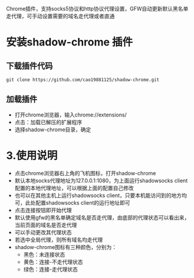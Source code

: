 Chrome插件，支持socks5协议和http协议代理设置，GFW自动更新默认黑名单走代理，可手动设置需要的域名走代理或者直通
# 安装shadow-chrome 插件

## 下载插件代码

```
git clone https://github.com/cao19881125/shadow-chrome.git
```

## 加载插件
- 打开chrome浏览器，输入chrome://extensions/
- 点击：加载已解压的扩展程序
- 选择shadow-chrome目录，确定


# 3.使用说明
- 点击chrome浏览器右上角的飞机图标，打开shadow-chrome
- 默认本地socks代理地址为127.0.0.1:1080，为上面运行shadowsocks client配置的本地代理地址，可以根据上面的配置自己修改
- 也可以在其他主机上运行shadowsocks client，只要本机能访问到的地方均可，此处配置shadowsocks client的运行地址即可
- 点击连接按钮即开始代理
- 默认使用gfw的黑名单确定域名是否走代理，由底部的代理状态可以看出来，当前页面的域名是否走代理
- 可以手动更改其代理状态
- 若选中全局代理，则所有域名均走代理
- shadow-chrome图标有三种颜色，分别为：
    - 黑色：未连接状态
    - 黄色：连接-不走代理状态
    - 绿色：连接-走代理状态

